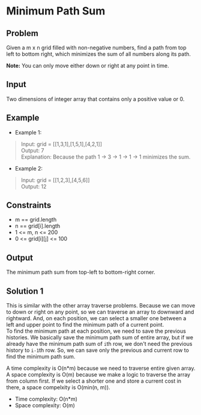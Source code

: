 # Minimum Path Sum

## Problem

Given a m x n grid filled with non-negative numbers, find a path from top left to bottom right, which minimizes the sum of all numbers along its path.

**Note:** You can only move either down or right at any point in time.

## Input

Two dimensions of integer array that contains only a positive value or 0.

## Example

- Example 1:

>Input: grid = [[1,3,1],[1,5,1],[4,2,1]]  
Output: 7  
Explanation: Because the path 1 → 3 → 1 → 1 → 1 minimizes the sum.

- Example 2:

>Input: grid = [[1,2,3],[4,5,6]]  
Output: 12

## Constraints

- m == grid.length
- n == grid[i].length
- 1 <= m, n <= 200
- 0 <= grid[i][j] <= 100

## Output

The minimum path sum from top-left to bottom-right corner.

## Solution 1

This is similar with the other array traverse problems. Because we can move to down or right on any point, so we can traverse an array to downward and rightward. And, on each position, we can select a smaller one between a left and upper point to find the minimum path of a current point.  
To find the minimum path at each position, we need to save the previous histories. We basically save the minimum path sum of entire array, but if we already have the minimum path sum of `i`th row, we don't need the previous history to `i-1`th row. So, we can save only the previous and current row to find the minimum path sum.

A time complexity is O(n*m) because we need to traverse entire given array.  
A space complexity is O(m) because we make a logic to traverse the array from column first. If we select a shorter one and store a current cost in there, a space compelxity is O(min(n, m)).

- Time complexity: O(n*m)
- Space complexity: O(m)
